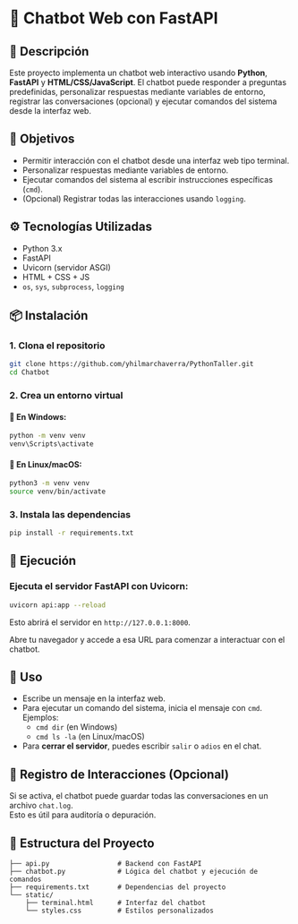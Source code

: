 # 🤖 Chatbot Web con FastAPI

## 🧠 Descripción

Este proyecto implementa un chatbot web interactivo usando **Python**, **FastAPI** y **HTML/CSS/JavaScript**. El chatbot puede responder a preguntas predefinidas, personalizar respuestas mediante variables de entorno, registrar las conversaciones (opcional) y ejecutar comandos del sistema desde la interfaz web.

## 🎯 Objetivos

- Permitir interacción con el chatbot desde una interfaz web tipo terminal.
- Personalizar respuestas mediante variables de entorno.
- Ejecutar comandos del sistema al escribir instrucciones específicas (`cmd`).
- (Opcional) Registrar todas las interacciones usando `logging`.

## ⚙️ Tecnologías Utilizadas

- Python 3.x
- FastAPI
- Uvicorn (servidor ASGI)
- HTML + CSS + JS
- `os`, `sys`, `subprocess`, `logging`

## 📦 Instalación

### 1. Clona el repositorio

```bash
git clone https://github.com/yhilmarchaverra/PythonTaller.git
cd Chatbot
```

### 2. Crea un entorno virtual

#### 🔹 En Windows:

```bash
python -m venv venv
venv\Scripts\activate
```

#### 🔸 En Linux/macOS:

```bash
python3 -m venv venv
source venv/bin/activate
```

### 3. Instala las dependencias

```bash
pip install -r requirements.txt
```

## 🚀 Ejecución

### Ejecuta el servidor FastAPI con Uvicorn:

```bash
uvicorn api:app --reload
```

Esto abrirá el servidor en `http://127.0.0.1:8000`.

Abre tu navegador y accede a esa URL para comenzar a interactuar con el chatbot.

## 💬 Uso

- Escribe un mensaje en la interfaz web.
- Para ejecutar un comando del sistema, inicia el mensaje con `cmd`.  
  Ejemplos:  
  - `cmd dir` (en Windows)  
  - `cmd ls -la` (en Linux/macOS)
- Para **cerrar el servidor**, puedes escribir `salir` o `adios` en el chat.

## 📝 Registro de Interacciones (Opcional)

Si se activa, el chatbot puede guardar todas las conversaciones en un archivo `chat.log`.  
Esto es útil para auditoría o depuración.

## 📁 Estructura del Proyecto

```
├── api.py                 # Backend con FastAPI
├── chatbot.py             # Lógica del chatbot y ejecución de comandos
├── requirements.txt       # Dependencias del proyecto
└── static/
    ├── terminal.html      # Interfaz del chatbot
    └── styles.css         # Estilos personalizados
```

